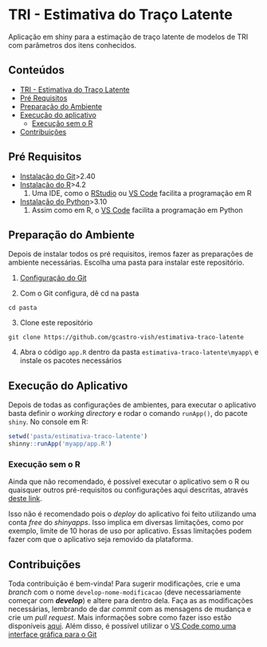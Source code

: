 # TRI - Estimativa do Traço Latente

Aplicação em shiny para a estimação de traço latente de modelos de TRI com parâmetros dos itens conhecidos.

<!-- TABLE OF CONTENTS -->
## Conteúdos

  * [TRI - Estimativa do Traço Latente](#tri---estimativa-do-traço-latente)
  * [Pré Requisitos](#pré-requisitos)
  * [Preparação do Ambiente](#preparação-do-ambiente)
  * [Execução do aplicativo](#execução-do-aplicativo)
    * [Execução sem o R](#execução-sem-o-r)
  * [Contribuições](#contribuições)


<!-- REQUIREMENTS -->
## Pré Requisitos
  - [Instalação do Git](https://git-scm.com/downloads)>2.40
  - [Instalação do R](https://cran.r-project.org/)>4.2
    1. Uma IDE, como o [RStudio](https://posit.co/download/rstudio-desktop/) ou [VS Code](https://code.visualstudio.com/) facilita a programação em R
  - [Instalação do Python](https://www.python.org/downloads/)>3.10
    1. Assim como em R, o [VS Code](https://code.visualstudio.com/) facilita a programação em Python

<!-- SETTING THE ENVIRONMENT -->
## Preparação do Ambiente

Depois de instalar todos os pré requisitos, iremos fazer as preparações de ambiente necessárias. Escolha uma pasta para instalar este repositório.
  
  1. [Configuração do Git](https://docs.github.com/en/get-started/quickstart/set-up-git#setting-up-git)
  
  2. Com o Git configura, dê cd na pasta
  
  ```git
  cd pasta
  ```
   
  3. Clone este repositório
  
  ```git
  git clone https://github.com/gcastro-vish/estimativa-traco-latente
  ```
  
  4. Abra o código `app.R` dentro da pasta `estimativa-traco-latente\myapp\` e instale os pacotes necessários

<!-- HOW TO RUN -->
## Execução do Aplicativo

Depois de todas as configurações de ambientes, para executar o aplicativo basta definir o _working directory_ e rodar o comando `runApp()`, do pacote `shiny`. No console em R:

  ```R
  setwd('pasta/estimativa-traco-latente')
  shinny::runApp('myapp/app.R')
  ```
### Execução sem o R

Ainda que não recomendado, é possível executar o aplicativo sem o R ou quaisquer outros pré-requisitos ou configurações aqui descritas, através [deste link](https://gabrielcgr.shinyapps.io/myapp/).

Isso não é recomendado pois o _deploy_ do aplicativo foi feito utilizando uma conta _free_ do _shinyapps_. Isso implica em diversas limitações, como por exemplo, limite de 10 horas de uso por aplicativo. Essas limitações podem fazer com que o aplicativo seja removido da plataforma.

<!-- HOW TO UPDATE -->
## Contribuições

Toda contribuição é bem-vinda! Para sugerir modificações, crie e uma _branch_ com o nome `develop-nome-modificacao` (deve necessariamente começar com _**develop**_) e altere para dentro dela. Faça as as modificações necessárias, lembrando de dar _commit_ com as mensagens de mudança e crie um _pull request_. Mais informações sobre como fazer isso estão disponíveis [aqui](https://docs.github.com/en/get-started/quickstart/contributing-to-projects). Além disso, é possível utilizar o [VS Code como uma interface gráfica para o Git](https://code.visualstudio.com/docs/sourcecontrol/overview)
